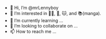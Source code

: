 - 👋 Hi, I’m @mrLennyboy
- 👀 I’m interested in :weight_lifting_man:, :dog:, :cat:, and :books:(manga).
- 🌱 I’m currently learning ...
- 💞️ I’m looking to collaborate on ...
- 📫 How to reach me ...

<!---
mrLennyboy/mrLennyboy is a ✨ special ✨ repository because its `README.md` (this file) appears on your GitHub profile.
You can click the Preview link to take a look at your changes.
--->
